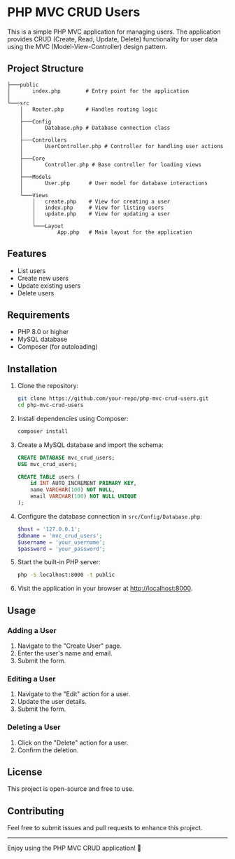 
# PHP MVC CRUD Users

This is a simple PHP MVC application for managing users. The application provides CRUD (Create, Read, Update, Delete) functionality for user data using the MVC (Model-View-Controller) design pattern.

## Project Structure

```
├───public
│       index.php        # Entry point for the application
│
└───src
    │   Router.php       # Handles routing logic
    │
    ├───Config
    │       Database.php # Database connection class
    │
    ├───Controllers
    │       UserController.php # Controller for handling user actions
    │
    ├───Core
    │       Controller.php # Base controller for loading views
    │
    ├───Models
    │       User.php      # User model for database interactions
    │
    └───Views
        │   create.php    # View for creating a user
        │   index.php     # View for listing users
        │   update.php    # View for updating a user
        │
        └───Layout
                App.php   # Main layout for the application
```

## Features

- List users
- Create new users
- Update existing users
- Delete users

## Requirements

- PHP 8.0 or higher
- MySQL database
- Composer (for autoloading)

## Installation

1. Clone the repository:

   ```bash
   git clone https://github.com/your-repo/php-mvc-crud-users.git
   cd php-mvc-crud-users
   ```

2. Install dependencies using Composer:

   ```bash
   composer install
   ```

3. Create a MySQL database and import the schema:

   ```sql
   CREATE DATABASE mvc_crud_users;
   USE mvc_crud_users;

   CREATE TABLE users (
       id INT AUTO_INCREMENT PRIMARY KEY,
       name VARCHAR(100) NOT NULL,
       email VARCHAR(100) NOT NULL UNIQUE
   );
   ```

4. Configure the database connection in `src/Config/Database.php`:

   ```php
   $host = '127.0.0.1';
   $dbname = 'mvc_crud_users';
   $username = 'your_username';
   $password = 'your_password';
   ```

5. Start the built-in PHP server:

   ```bash
   php -S localhost:8000 -t public
   ```

6. Visit the application in your browser at [http://localhost:8000](http://localhost:8000).

## Usage

### Adding a User
1. Navigate to the "Create User" page.
2. Enter the user's name and email.
3. Submit the form.

### Editing a User
1. Navigate to the "Edit" action for a user.
2. Update the user details.
3. Submit the form.

### Deleting a User
1. Click on the "Delete" action for a user.
2. Confirm the deletion.

## License

This project is open-source and free to use.

## Contributing

Feel free to submit issues and pull requests to enhance this project.

---

Enjoy using the PHP MVC CRUD application! 🚀
